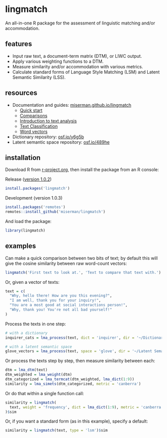 # lingmatch
An all-in-one R package for the assessment of linguistic matching and/or accommodation.

## features

* Input raw text, a document-term matrix (DTM), or LIWC output.
* Apply various weighting functions to a DTM.
* Measure similarity and/or accommodation with various metrics.
* Calculate standard forms of Language Style Matching (LSM) and Latent Semantic Similarity (LSS).

## resources
* Documentation and guides: [miserman.github.io/lingmatch](https://miserman.github.io/lingmatch/)
  * [Quick start](https://miserman.github.io/lingmatch/#quick_start)
  * [Comparisons](https://miserman.github.io/lingmatch/#comparisons)
  * [Introduction to text analysis](https://miserman.github.io/lingmatch/#text_analysis)
  * [Text Classification](https://miserman.github.io/lingmatch/#classification)
  * [Word vectors](https://miserman.github.io/lingmatch/#word_vectors)
* Dictionary repository: [osf.io/y6g5b](https://osf.io/y6g5b/wiki/home/)
* Latent semantic space repository: [osf.io/489he](https://osf.io/489he/wiki/home/)

## installation
Download R from [r-project.org](https://www.r-project.org/), then install the package from an R console:

Release ([version 1.0.2](https://CRAN.R-project.org/package=lingmatch))
```R
install.packages('lingmatch')
```
Development (version 1.0.3)
```R
install.packages('remotes')
remotes::install_github('miserman/lingmatch')
```

And load the package:
```R
library(lingmatch)
```
## examples
Can make a quick comparison between two bits of text; by default this will give the cosine similarity between raw
word-count vectors:
```R
lingmatch('First text to look at.', 'Text to compare that text with.')
```

Or, given a vector of texts:
```R
text = c(
  "Why, hello there! How are you this evening?",
  "I am well, thank you for your inquiry!",
  "You are a most good at social interactions person!",
  "Why, thank you! You're not all bad yourself!"
)
```
Process the texts in one step:
```R
# with a dictionary
inquirer_cats = lma_process(text, dict = 'inquirer', dir = '~/Dictionaries')

# with a latent semantic space
glove_vectors = lma_process(text, space = 'glove', dir = '~/Latent Semantic Spaces')
```

Or process the texts step by step, then measure similarity between each:
```R
dtm = lma_dtm(text)
dtm_weighted = lma_weight(dtm)
dtm_categorized = lma_termcat(dtm_weighted, lma_dict(1:9))
similarity = lma_simets(dtm_categorized, metric = 'canberra')
```

Or do that within a single function call:
```R
similarity = lingmatch(
  text, weight = 'frequency', dict = lma_dict(1:9), metric = 'canberra'
)$sim
```

Or, if you want a standard form (as in this example), specify a default:
```R
similarity = lingmatch(text, type = 'lsm')$sim
```
